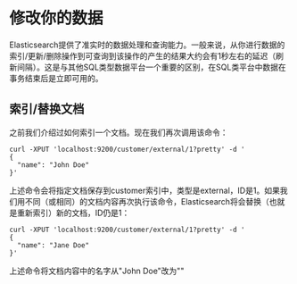 # 修改你的数据

Elasticsearch提供了准实时的数据处理和查询能力。一般来说，从你进行数据的索引\/更新\/删除操作到可查询到该操作的产生的结果大约会有1秒左右的延迟（刷新间隔）。这是与其他SQL类型数据平台一个重要的区别，在SQL类平台中数据在事务结束后是立即可用的。

## 索引\/替换文档

之前我们介绍过如何索引一个文档。现在我们再次调用该命令：

```
curl -XPUT 'localhost:9200/customer/external/1?pretty' -d '
{
  "name": "John Doe"
}'
```

上述命令会将指定文档保存到customer索引中，类型是external，ID是1。如果我们用不同（或相同）的文档内容再次执行该命令，Elasticsearch将会替换（也就是重新索引）新的文档，ID仍是1：

```
curl -XPUT 'localhost:9200/customer/external/1?pretty' -d '
{
  "name": "Jane Doe"
}'
```

上述命令将文档内容中的名字从"John Doe"改为""

